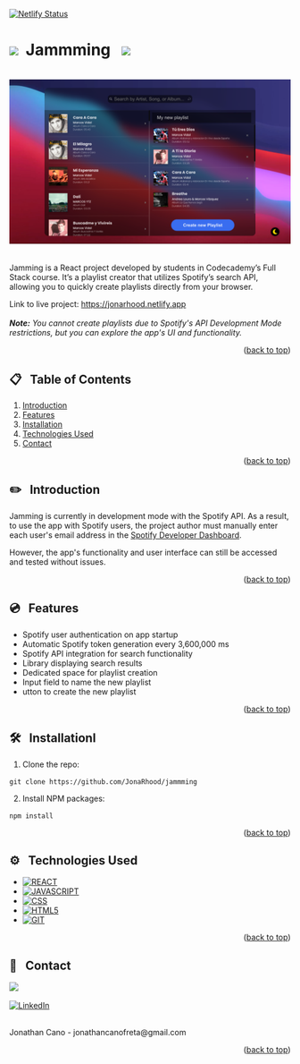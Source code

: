 <a id="readme-top"></a>

[![Netlify Status](https://api.netlify.com/api/v1/badges/247d54dc-717f-4147-baad-119824719ae7/deploy-status)](https://app.netlify.com/sites/jonarhood/deploys)

# <img src="https://media.giphy.com/media/yFKokXsr5Bc6xVqpTt/giphy.gif?cid=790b76115vlx574153o2vl7h2bcacpl0li4cyqjr0kdr2756&ep=v1_gifs_search&rid=giphy.gif&ct=s" width="30">&nbsp; Jammming &nbsp; <img src="https://media.giphy.com/media/yFKokXsr5Bc6xVqpTt/giphy.gif?cid=790b76115vlx574153o2vl7h2bcacpl0li4cyqjr0kdr2756&ep=v1_gifs_search&rid=giphy.gif&ct=s" width="30">

<br />
<div align="center">
    <img src="./src/resources/img/screen1.png" alt="Logo" width="800" >
</div>
<br />

Jamming is a React project developed by students in Codecademy’s Full Stack course. It’s a playlist creator that utilizes Spotify’s search API, allowing you to quickly create playlists directly from your browser.

Link to live project: <a href="https://jonarhood.netlify.app">https://jonarhood.netlify.app</a><br/>
<br/>
<i><strong>Note:</strong> You cannot create playlists due to Spotify's API Development Mode restrictions, but you can explore the app's UI and functionality.</i>


<p align="right">(<a href="#readme-top">back to top</a>)</p>

## 📋 &nbsp; Table of Contents

1. [Introduction](#introduction)
2. [Features](#features)
3. [Installation](#installation)
4. [Technologies Used](#technologies-used)
5. [Contact](#contact)

<p align="right">(<a href="#readme-top">back to top</a>)</p>


## ✏️ &nbsp; <a id="introduction">Introduction</a>

Jamming is currently in development mode with the Spotify API. As a result, to use the app with Spotify users, the project author must manually enter each user's email address in the [Spotify Developer Dashboard](https://developer.spotify.com/). 

However, the app's functionality and user interface can still be accessed and tested without issues.

<p align="right">(<a href="#readme-top">back to top</a>)</p>

## 💿 &nbsp; <a id="features">Features</a>

- Spotify user authentication on app startup
- Automatic Spotify token generation every 3,600,000 ms
- Spotify API integration for search functionality
- Library displaying search results
- Dedicated space for playlist creation
- Input field to name the new playlist
- utton to create the new playlist

<p align="right">(<a href="#readme-top">back to top</a>)</p>

## 🛠️ &nbsp; <a id="installation">Installationl</a>

1. Clone the repo:
```
git clone https://github.com/JonaRhood/jammming
```

2. Install NPM packages:
```
npm install
```

<p align="right">(<a href="#readme-top">back to top</a>)</p>

## ⚙️ &nbsp; <a id="technologies-used">Technologies Used</a>

* [![REACT][REACT.js]][REACT-url]
* [![JAVASCRIPT][JAVASCRIPT.js]][JAVASCRIPT-url]
* [![CSS][CSS.js]][CSS-url]
* [![HTML5][HTML5.js]][HTML5-url]
* [![GIT][GIT.js]][GIT-url]

<p align="right">(<a href="#readme-top">back to top</a>)</p>

## 👤 &nbsp; <a id="contact">Contact</a>

<a href="https://github.com/JonaRhood/react-projects/graphs/contributors">
  <img src="https://contrib.rocks/image?repo=JonaRhood/react-projects" />
</a>
<br />

[![LinkedIn][linkedin-shield]][linkedin-url]

<br />
Jonathan Cano -  jonathancanofreta@gmail.com

<p align="right">(<a href="#readme-top">back to top</a>)</p>

[product-screenshot]: ./src/resources/img/screen2.png
[linkedin-shield]: https://img.shields.io/badge/-LinkedIn-blue.svg?style=for-the-badge&logo=linkedin&colorBlue
[linkedin-url]: https://www.linkedin.com/in/jonathancanocalduch
[React.js]: https://img.shields.io/badge/React-20232A?style=for-the-badge&logo=react&logoColor=61DAFB
[React-url]: https://reactjs.org/
[Javascript.js]: https://img.shields.io/badge/Javascript-3b473e?style=for-the-badge&logo=JavaScript&logoColor=Y
[Javascript-url]: https://developer.mozilla.org/es/docs/Web/JavaScript
[CSS.js]: https://img.shields.io/badge/CSS3-001569?style=for-the-badge&logo=css3&logoColor=306af1
[CSS-url]: https://developer.mozilla.org/es/docs/Web/CSS
[HTML5.js]: https://img.shields.io/badge/HTML5-2d1f09?style=for-the-badge&logo=html5&logoColor=e8571f
[HTML5-url]: https://developer.mozilla.org/es/docs/Glossary/HTML5
[Git.js]: https://img.shields.io/badge/git-002c05?style=for-the-badge&logo=git&logoColor=e8571f
[Git-url]: https://git-scm.com/
